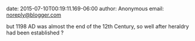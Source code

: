 date: 2015-07-10T00:19:11.169-06:00
author: Anonymous
email: noreply@blogger.com

but 1198 AD was almost the end of the 12th Century, so well after heraldry had
been established ?
